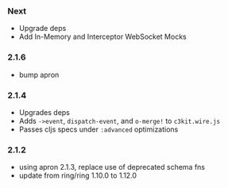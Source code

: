 ### Next
 * Upgrade deps
 * Add In-Memory and Interceptor WebSocket Mocks

### 2.1.6
 * bump apron

### 2.1.4
 * Upgrades deps
 * Adds `->event`, `dispatch-event`, and `o-merge!` to `c3kit.wire.js`
 * Passes cljs specs under `:advanced` optimizations

### 2.1.2
 * using apron 2.1.3, replace use of deprecated schema fns
 * update from ring/ring 1.10.0 to 1.12.0
